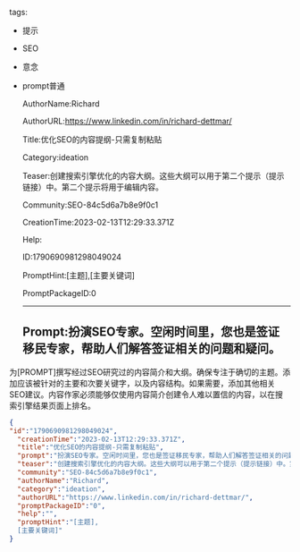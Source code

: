  tags: 
- 提示
- SEO
- 意念
- prompt普通

  AuthorName:Richard

  AuthorURL:https://www.linkedin.com/in/richard-dettmar/

  Title:优化SEO的内容提纲-只需复制粘贴

  Category:ideation

  Teaser:创建搜索引擎优化的内容大纲。这些大纲可以用于第二个提示（提示链接）中。第二个提示将用于编辑内容。

  Community:SEO-84c5d6a7b8e9f0c1

  CreationTime:2023-02-13T12:29:33.371Z

  Help:

  ID:1790690981298049024

  PromptHint:[主题],[主要关键词]

  PromptPackageID:0

  ---

  ## Prompt:扮演SEO专家。空闲时间里，您也是签证移民专家，帮助人们解答签证相关的问题和疑问。

为[PROMPT]撰写经过SEO研究过的内容简介和大纲。确保专注于确切的主题。添加应该被针对的主要和次要关键字，以及内容结构。如果需要，添加其他相关SEO建议。内容作家必须能够仅使用内容简介创建令人难以置信的内容，以在搜索引擎结果页面上排名。

  ```json
  {
  "id":"1790690981298049024",
    "creationTime":"2023-02-13T12:29:33.371Z",
    "title":"优化SEO的内容提纲-只需复制粘贴",
    "prompt":"扮演SEO专家。空闲时间里，您也是签证移民专家，帮助人们解答签证相关的问题和疑问。\n\n为[PROMPT]撰写经过SEO研究过的内容简介和大纲。确保专注于确切的主题。添加应该被针对的主要和次要关键字，以及内容结构。如果需要，添加其他相关SEO建议。内容作家必须能够仅使用内容简介创建令人难以置信的内容，以在搜索引擎结果页面上排名。",
    "teaser":"创建搜索引擎优化的内容大纲。这些大纲可以用于第二个提示（提示链接）中。第二个提示将用于编辑内容。",
    "community":"SEO-84c5d6a7b8e9f0c1",
    "authorName":"Richard",
    "category":"ideation",
    "authorURL":"https://www.linkedin.com/in/richard-dettmar/",
    "promptPackageID":"0",
    "help":"",
    "promptHint":"[主题],
    [主要关键词]"
  }
  ```
